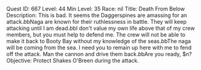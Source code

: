 Quest ID: 667
Level: 44
Min Level: 35
Race: nil
Title: Death From Below
Description: This is bad. It seems the Daggerspines are amassing for an attack.$b$bNaga are known for their ruthlessness in battle. They will keep attacking until I am dead.$b$bI don't value my own life above that of my crew members, but you must help to defend me. The crew will not be able to make it back to Booty Bay without my knowledge of the seas.$b$bThe naga will be coming from the sea. I need you to remain up here with me to fend off the attack. Man the cannon and drive them back.$b$bAre you ready, $n?
Objective: Protect Shakes O'Breen during the attack.
